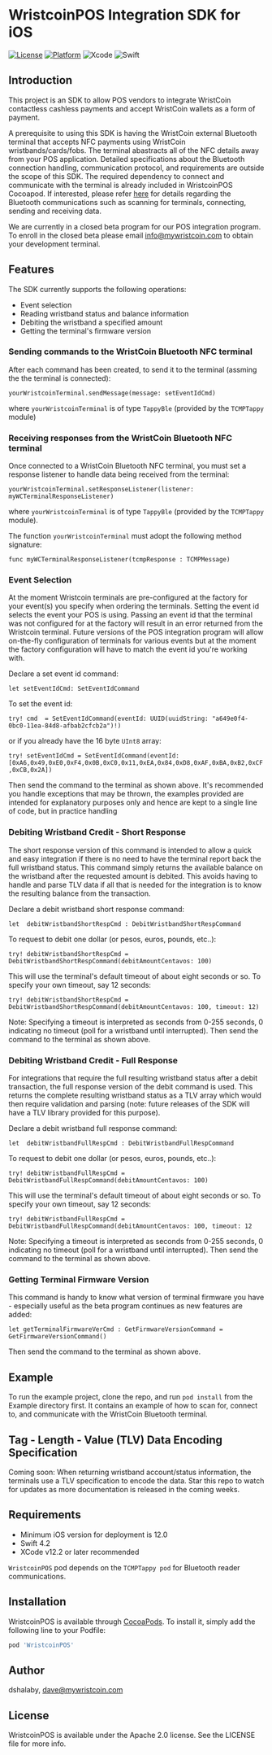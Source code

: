 # WristcoinPOS Integration SDK for iOS

[![License](https://img.shields.io/cocoapods/l/TCMPTappy.svg?style=flat)](https://github.com/WristCoin/POS-Integration-SDK-iOS/blob/master/LICENSE)
[![Platform](https://img.shields.io/cocoapods/p/TCMPTappy.svg?style=flat)](https://cocoapods.org/pods/TCMPTappy)
![Xcode](https://img.shields.io/badge/Xcode-12.2-brightgreen.svg)
![Swift](https://img.shields.io/badge/Swift-4.2-brightgreen.svg)

## Introduction

This project is an SDK to allow POS vendors to integrate WristCoin contactless cashless payments and accept WristCoin wallets as a form of payment. 

A prerequisite to using this SDK is having the WristCoin external Bluetooth terminal that accepts NFC payments using WristCoin wristbands/cards/fobs.   The terminal abastracts all of the NFC details away from your POS application.  Detailed specifications about the Bluetooth connection handling, communication protocol, and requirements are outside the scope of this SDK.  The required dependency to connect and communicate with the terminal is already included in WristcoinPOS Cocoapod.  If interested, please refer [here](https://github.com/TapTrack/TCMPTappy-iOS) for details regarding the Bluetooth communications such as scanning for terminals, connecting, sending and receiving data. 

We are currently in a closed beta program for our POS integration program.  To enroll in the closed beta please email info@mywristcoin.com to obtain your development terminal. 

## Features

The SDK currently supports the following operations:

* Event selection
* Reading wristband status and balance information
* Debiting the wristband a specified amount
* Getting the terminal's firmware version

### Sending commands to the WristCoin Bluetooth NFC terminal

After each command has been created, to send it to the terminal (assming the the terminal is connected):

`yourWristcoinTerminal.sendMessage(message: setEventIdCmd)`

where `yourWristcoinTerminal` is of type `TappyBle`  (provided by the `TCMPTappy` module)

### Receiving responses from the WristCoin Bluetooth NFC terminal

Once connected to a WristCoin Bluetooth NFC terminal, you must set a response listener to handle data being received from the terminal:

`yourWristcoinTerminal.setResponseListener(listener: myWCTerminalResponseListener)`

where `yourWristcoinTerminal` is of type `TappyBle`  (provided by the `TCMPTappy` module).

The function `yourWristcoinTerminal` must adopt the following method signature:

`func myWCTerminalResponseListener(tcmpResponse : TCMPMessage)`

### Event Selection

At the moment Wristcoin terminals are pre-configured at the factory for your event(s) you specify when ordering the terminals. Setting the event id selects the event your POS is using.  Passing an event id that the terminal was not configured for at the factory will result in an error returned from the Wristcoin terminal.  Future versions of the POS integration program will allow on-the-fly configuration of terminals for various events but at the moment the factory configuration will have to match the event id you're working with. 

Declare a set event id command:

`let setEventIdCmd: SetEventIdCommand`

To set the event id:

`try! cmd  = SetEventIdCommand(eventId: UUID(uuidString: "a649e0f4-0bc0-11ea-84d8-afbab2cfcb2a")!)`

or if you already have the 16 byte `UInt8` array:

`try! setEventIdCmd = SetEventIdCommand(eventId: [0xA6,0x49,0xE0,0xF4,0x0B,0xC0,0x11,0xEA,0x84,0xD8,0xAF,0xBA,0xB2,0xCF,0xCB,0x2A])`

Then send the command to the terminal as shown above.   It's recommended you handle exceptions that may be thrown, the  examples provided are intended for explanatory purposes only and hence are kept to a single line of code, but in practice handling 

### Debiting Wristband Credit - Short Response

The short response version of this command is intended to allow a quick and easy integration if there is no need to have the terminal report back the full wristband status.  This command simply returns the available balance on the wristband after the requested amount is debited.  This avoids having to handle and parse TLV data if all that is needed  for the integration is to know the resulting balance from the transaction. 

Declare a debit wristband short response command:

`let  debitWristbandShortRespCmd : DebitWristbandShortRespCommand`

To request to debit one dollar (or pesos, euros, pounds, etc..):

`try! debitWristbandShortRespCmd = DebitWristbandShortRespCommand(debitAmountCentavos: 100)`

This will use the terminal's default timeout of about eight seconds or so.  To specify your own timeout, say 12 seconds:

`try! debitWristbandShortRespCmd = DebitWristbandShortRespCommand(debitAmountCentavos: 100, timeout: 12)`
 
 Note: Specifying a timeout is interpreted as seconds from 0-255 seconds, 0 indicating no timeout (poll for a wristband until interrupted). Then send the command to the terminal as shown above. 

### Debiting Wristband Credit - Full Response

For integrations that require the full resulting wristband status after a debit transaction, the full response version of the debit command is used.  This returns the complete resulting wristband status as a TLV array which would then require validation and parsing (note: future releases of the SDK will have a TLV library provided for this purpose).  

Declare a debit wristband full response command:

`let  debitWristbandFullRespCmd : DebitWristbandFullRespCommand`

To request to debit one dollar (or pesos, euros, pounds, etc..):

`try! debitWristbandFullRespCmd = DebitWristbandFullRespCommand(debitAmountCentavos: 100)`

This will use the terminal's default timeout of about eight seconds or so.  To specify your own timeout, say 12 seconds:

`try! debitWristbandFullRespCmd = DebitWristbandFullRespCommand(debitAmountCentavos: 100, timeout: 12`
 
 Note: Specifying a timeout is interpreted as seconds from 0-255 seconds, 0 indicating no timeout (poll for a wristband until interrupted). Then send the command to the terminal as shown above. 

### Getting Terminal Firmware Version

This command is handy to know what version of terminal firmware you have - especially useful as the beta program continues as new features are added:

`let getTerminalFirmwareVerCmd : GetFirmwareVersionCommand = GetFirmwareVersionCommand()`

Then send the command to the terminal as shown above. 

## Example

To run the example project, clone the repo, and run `pod install` from the Example directory first.  It contains an example of how to scan for, connect to, and communicate with the WristCoin Bluetooth terminal.

## Tag - Length - Value (TLV) Data Encoding Specification

Coming soon: When returning wristband account/status information, the terminals use a TLV specification to encode the data.  Star this repo to watch for updates as more documentation is released in the coming weeks.

## Requirements

* Minimum iOS version for deployment is 12.0
* Swift 4.2
* XCode v12.2 or later recommended

`WristcoinPOS` pod depends on the `TCMPTappy pod` for Bluetooth reader communications. 

## Installation

WristcoinPOS is available through [CocoaPods](https://cocoapods.org). To install
it, simply add the following line to your Podfile:

```ruby
pod 'WristcoinPOS'
```

## Author

dshalaby, dave@mywristcoin.com

## License

WristcoinPOS is available under the Apache 2.0 license. See the LICENSE file for more info.

